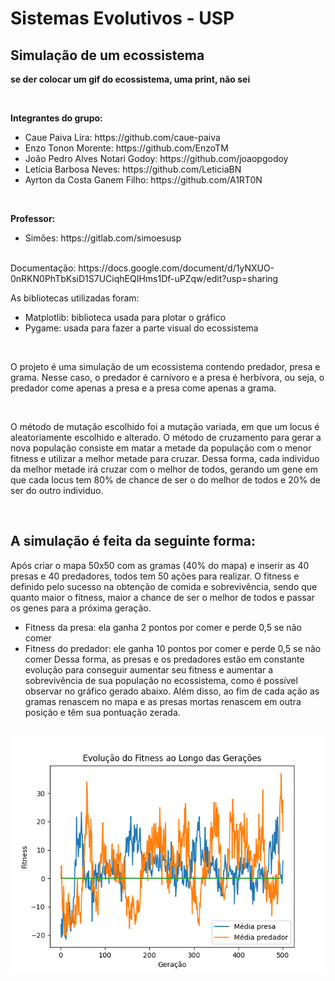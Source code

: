 # Sistemas Evolutivos - USP
## Simulação de um ecossistema

<p><strong>se der colocar um gif do ecossistema, uma print, não sei</strong></p>

<br>

<b>Integrantes do grupo:</b>
<ul>
  <li>Caue Paiva Lira: https://github.com/caue-paiva</li>
  <li>Enzo Tonon Morente: https://github.com/EnzoTM</li>
  <li>João Pedro Alves Notari Godoy: https://github.com/joaopgodoy</li>
  <li>Letícia Barbosa Neves: https://github.com/LeticiaBN</li>
  <li>Ayrton da Costa Ganem Filho: https://github.com/A1RT0N </li>
</ul>

<br>

<b>Professor:</b>
<br>
<ul>
  <li>Simões: https://gitlab.com/simoesusp</li>
</ul>

<br>
Documentação: https://docs.google.com/document/d/1yNXUO-0nRKN0PhTbKsiD1S7UCiqhEQIHms1Df-uPZqw/edit?usp=sharing
</br>

As bibliotecas utilizadas foram:
- Matplotlib: biblioteca usada para plotar o gráfico
- Pygame: usada para fazer a parte visual do ecossistema

<br>

O projeto é uma simulação de um ecossistema contendo predador, presa e grama. Nesse caso, o predador é carnívoro e a presa é herbívora, ou seja, o predador come apenas a presa e a presa come apenas a grama.

<br>

O método de mutação escolhido foi a mutação variada, em que um locus é aleatoriamente escolhido e alterado.
O método de cruzamento para gerar a nova população consiste em matar a metade da população com o menor fitness e utilizar a melhor metade para cruzar. Dessa forma, cada individuo da melhor metade irá cruzar com o melhor de todos, gerando um gene em que cada locus tem 80% de chance de ser o do melhor de todos e 20% de ser do outro individuo.

<br>

<h2>A simulação é feita da seguinte forma:</h2>

  Após criar o mapa 50x50 com as gramas (40% do mapa) e inserir as 40 presas e 40 predadores, todos tem 50 ações para realizar. O fitness e definido pelo sucesso na obtenção de comida e sobrevivência, sendo que quanto maior o fitness, maior a chance de ser o melhor de todos e passar os genes para a próxima geração.
- Fitness da presa: ela ganha 2 pontos por comer e perde 0,5 se não comer
- Fitness do predador: ele ganha 10 pontos por comer e perde 0,5 se não comer
Dessa forma, as presas e os predadores estão em constante evolução para conseguir aumentar seu fitness e aumentar a sobrevivência de sua população no ecossistema, como é possível observar no gráfico gerado abaixo.
Além disso, ao fim de cada ação as gramas renascem no mapa e as presas mortas renascem em outra posição e têm sua pontuação zerada.

<br>

<div align="center">
  <img src="https://github.com/EnzoTM/Ecossistema/blob/main/Simula%C3%A7%C3%A3o%20do%20Ecossistema/graficos/0.png?raw=true">
</div>
